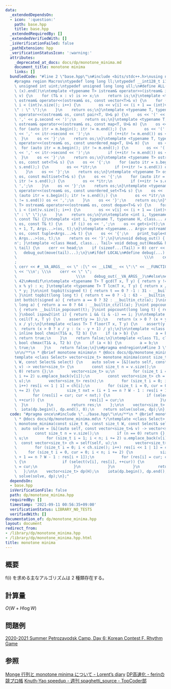 ```yaml
---
data:
  _extendedDependsOn:
  - icon: ':question:'
    path: base.hpp
    title: base.hpp
  _extendedRequiredBy: []
  _extendedVerifiedWith: []
  _isVerificationFailed: false
  _pathExtension: hpp
  _verificationStatusIcon: ':warning:'
  attributes:
    _deprecated_at_docs: docs/dp/monotone_minima.md
    document_title: monotone minima
    links: []
  bundledCode: "#line 2 \"base.hpp\"\n#include <bits/stdc++.h>\nusing namespace std;\n\
    #pragma region Macros\ntypedef long long ll;\ntypedef __int128_t i128;\ntypedef\
    \ unsigned int uint;\ntypedef unsigned long long ull;\n#define ALL(x) (x).begin(),\
    \ (x).end()\n\ntemplate <typename T> istream& operator>>(istream& is, vector<T>&\
    \ v) {\n    for (T& x : v) is >> x;\n    return is;\n}\ntemplate <typename T>\
    \ ostream& operator<<(ostream& os, const vector<T>& v) {\n    for (int i = 0;\
    \ i < (int)v.size(); i++) {\n        os << v[i] << (i + 1 == (int)v.size() ? \"\
    \" : \" \");\n    }\n    return os;\n}\ntemplate <typename T, typename U> ostream&\
    \ operator<<(ostream& os, const pair<T, U>& p) {\n    os << '(' << p.first <<\
    \ ',' << p.second << ')';\n    return os;\n}\ntemplate <typename T, typename U>\
    \ ostream& operator<<(ostream& os, const map<T, U>& m) {\n    os << '{';\n   \
    \ for (auto itr = m.begin(); itr != m.end();) {\n        os << '(' << itr->first\
    \ << ',' << itr->second << ')';\n        if (++itr != m.end()) os << ',';\n  \
    \  }\n    os << '}';\n    return os;\n}\ntemplate <typename T, typename U> ostream&\
    \ operator<<(ostream& os, const unordered_map<T, U>& m) {\n    os << '{';\n  \
    \  for (auto itr = m.begin(); itr != m.end();) {\n        os << '(' << itr->first\
    \ << ',' << itr->second << ')';\n        if (++itr != m.end()) os << ',';\n  \
    \  }\n    os << '}';\n    return os;\n}\ntemplate <typename T> ostream& operator<<(ostream&\
    \ os, const set<T>& s) {\n    os << '{';\n    for (auto itr = s.begin(); itr !=\
    \ s.end();) {\n        os << *itr;\n        if (++itr != s.end()) os << ',';\n\
    \    }\n    os << '}';\n    return os;\n}\ntemplate <typename T> ostream& operator<<(ostream&\
    \ os, const multiset<T>& s) {\n    os << '{';\n    for (auto itr = s.begin();\
    \ itr != s.end();) {\n        os << *itr;\n        if (++itr != s.end()) os <<\
    \ ',';\n    }\n    os << '}';\n    return os;\n}\ntemplate <typename T> ostream&\
    \ operator<<(ostream& os, const unordered_set<T>& s) {\n    os << '{';\n    for\
    \ (auto itr = s.begin(); itr != s.end();) {\n        os << *itr;\n        if (++itr\
    \ != s.end()) os << ',';\n    }\n    os << '}';\n    return os;\n}\ntemplate <typename\
    \ T> ostream& operator<<(ostream& os, const deque<T>& v) {\n    for (int i = 0;\
    \ i < (int)v.size(); i++) {\n        os << v[i] << (i + 1 == (int)v.size() ? \"\
    \" : \" \");\n    }\n    return os;\n}\n\ntemplate <int i, typename T> void print_tuple(ostream&,\
    \ const T&) {}\ntemplate <int i, typename T, typename H, class... Args> void print_tuple(ostream&\
    \ os, const T& t) {\n    if (i) os << ',';\n    os << get<i>(t);\n    print_tuple<i\
    \ + 1, T, Args...>(os, t);\n}\ntemplate <typename... Args> ostream& operator<<(ostream&\
    \ os, const tuple<Args...>& t) {\n    os << '{';\n    print_tuple<0, tuple<Args...>,\
    \ Args...>(os, t);\n    return os << '}';\n}\n\nvoid debug_out() { cerr << '\\\
    n'; }\ntemplate <class Head, class... Tail> void debug_out(Head&& head, Tail&&...\
    \ tail) {\n    cerr << head;\n    if (sizeof...(Tail) > 0) cerr << \", \";\n \
    \   debug_out(move(tail)...);\n}\n#ifdef LOCAL\n#define debug(...)           \
    \                                                        \\\n    cerr << \" \"\
    ;                                                                     \\\n   \
    \ cerr << #__VA_ARGS__ << \" :[\" << __LINE__ << \":\" << __FUNCTION__ << \"]\"\
    \ << '\\n'; \\\n    cerr << \" \";                                           \
    \                          \\\n    debug_out(__VA_ARGS__)\n#else\n#define debug(...)\
    \ 42\n#endif\n\ntemplate <typename T> T gcd(T x, T y) { return y != 0 ? gcd(y,\
    \ x % y) : x; }\ntemplate <typename T> T lcm(T x, T y) { return x / gcd(x, y)\
    \ * y; }\n\nint topbit(signed t) { return t == 0 ? -1 : 31 - __builtin_clz(t);\
    \ }\nint topbit(long long t) { return t == 0 ? -1 : 63 - __builtin_clzll(t); }\n\
    int botbit(signed a) { return a == 0 ? 32 : __builtin_ctz(a); }\nint botbit(long\
    \ long a) { return a == 0 ? 64 : __builtin_ctzll(a); }\nint popcount(signed t)\
    \ { return __builtin_popcount(t); }\nint popcount(long long t) { return __builtin_popcountll(t);\
    \ }\nbool ispow2(int i) { return i && (i & -i) == i; }\n\ntemplate <class T> T\
    \ ceil(T x, T y) {\n    assert(y >= 1);\n    return (x > 0 ? (x + y - 1) / y :\
    \ x / y);\n}\ntemplate <class T> T floor(T x, T y) {\n    assert(y >= 1);\n  \
    \  return (x > 0 ? x / y : (x - y + 1) / y);\n}\n\ntemplate <class T1, class T2>\
    \ inline bool chmin(T1& a, T2 b) {\n    if (a > b) {\n        a = b;\n       \
    \ return true;\n    }\n    return false;\n}\ntemplate <class T1, class T2> inline\
    \ bool chmax(T1& a, T2 b) {\n    if (a < b) {\n        a = b;\n        return\
    \ true;\n    }\n    return false;\n}\n#pragma endregion\n#line 3 \"dp/monotone_minima.hpp\"\
    \n\n/**\n * @brief monotone minima\n * @docs docs/dp/monotone_minima.md\n */\n\
    template <class Select> vector<size_t> monotone_minima(const size_t H, const size_t\
    \ W, const Select& select) {\n    auto solve = [&](auto self, const vector<size_t>&\
    \ v) -> vector<size_t> {\n        const size_t n = v.size();\n        if (n ==\
    \ 0) return {};\n        vector<size_t> u;\n        for (size_t i = 1; i < n;\
    \ i += 2) u.emplace_back(v[i]);\n        const vector<size_t> ch = self(self,\
    \ u);\n        vector<size_t> res(n);\n        for (size_t i = 0; i < ch.size();\
    \ i++) res[i << 1 | 1] = ch[i];\n        for (size_t i = 0, cur = 0; i < n; i\
    \ += 2) {\n            size_t nxt = (i + 1 == n ? W - 1 : res[i + 1]);\n     \
    \       for (res[i] = cur; cur < nxt;) {\n                if (select(v[i], res[i],\
    \ ++cur)) {\n                    res[i] = cur;\n                }\n          \
    \  }\n        }\n        return res;\n    };\n\n    vector<size_t> dp(H);\n  \
    \  iota(dp.begin(), dp.end(), 0);\n    return solve(solve, dp);\n};\n"
  code: "#pragma once\n#include \"../base.hpp\"\n\n/**\n * @brief monotone minima\n\
    \ * @docs docs/dp/monotone_minima.md\n */\ntemplate <class Select> vector<size_t>\
    \ monotone_minima(const size_t H, const size_t W, const Select& select) {\n  \
    \  auto solve = [&](auto self, const vector<size_t>& v) -> vector<size_t> {\n\
    \        const size_t n = v.size();\n        if (n == 0) return {};\n        vector<size_t>\
    \ u;\n        for (size_t i = 1; i < n; i += 2) u.emplace_back(v[i]);\n      \
    \  const vector<size_t> ch = self(self, u);\n        vector<size_t> res(n);\n\
    \        for (size_t i = 0; i < ch.size(); i++) res[i << 1 | 1] = ch[i];\n   \
    \     for (size_t i = 0, cur = 0; i < n; i += 2) {\n            size_t nxt = (i\
    \ + 1 == n ? W - 1 : res[i + 1]);\n            for (res[i] = cur; cur < nxt;)\
    \ {\n                if (select(v[i], res[i], ++cur)) {\n                    res[i]\
    \ = cur;\n                }\n            }\n        }\n        return res;\n \
    \   };\n\n    vector<size_t> dp(H);\n    iota(dp.begin(), dp.end(), 0);\n    return\
    \ solve(solve, dp);\n};"
  dependsOn:
  - base.hpp
  isVerificationFile: false
  path: dp/monotone_minima.hpp
  requiredBy: []
  timestamp: '2021-09-11 00:56:35+09:00'
  verificationStatus: LIBRARY_NO_TESTS
  verifiedWith: []
documentation_of: dp/monotone_minima.hpp
layout: document
redirect_from:
- /library/dp/monotone_minima.hpp
- /library/dp/monotone_minima.hpp.html
title: monotone minima
---
```

## 概要

f(i) を求める主なアルゴリズムは 2 種類存在する。

## 計算量
$O(W + H \log W)$

## 問題例
[2020-2021 Summer Petrozavodsk Camp, Day 6: Korean Contest F. Rhythm Game](https://codeforces.com/gym/102984/problem/F)

## 参照
[Monge 行列と monotone minima について - Lorent’s diary](https://lorent-kyopro.hatenablog.com/entry/2021/04/04/133958)
[DP高速化 - ferinの競プロ帳](https://ferin-tech.hatenablog.com/entry/2018/02/23/071343)
[Knuth-Yao speedup - 週刊 spaghetti_source - TopCoder部](https://topcoder-g-hatena-ne-jp.jag-icpc.org/spaghetti_source/20120915/1347668163.html)